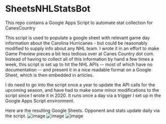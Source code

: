 # SheetsNHLStatsBot
This repo contains a Google Apps Script to automate stat collection for CanesCountry

This script is used to populate a google sheet with relevant game day information about the Carolina Hurricanes - but could be reasonably modified to supply info about any NHL team.  I wrote it in an effort to make Game Preview pieces a bit less tedious over at Canes Country dot com.  Instead of having to collect all of this information by hand a few times a week, this script is set up to hit the NHL APIs -- most of which have no documentation -- and present it in a nice readable format on a Google Sheet, which is then embedded in articles.  

I do need to go into the script once a year to update the API calls for the upcoming season, and have had to make some minor modifications to the script since I wrote it in 2020. It runs once a day via a trigger I set up in the Google Apps Script environment. 

Here are the resulting Google Sheets. Opponent and stats update daily via the script. 
![image](https://user-images.githubusercontent.com/38953871/161836803-2c74d8a1-4883-4fca-970d-005eca7f9922.png)
![image](https://user-images.githubusercontent.com/38953871/161836937-50072beb-1086-4547-9790-ce1a820d261b.png)
![image](https://user-images.githubusercontent.com/38953871/161836999-3f213b6c-63bb-4957-bb95-7dd177861bfb.png)

